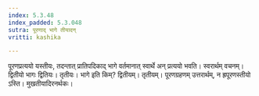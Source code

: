 ```yaml
---
index: 5.3.48
index_padded: 5.3.048
sutra: पूरणाद् भागे तीयादन्
vritti: kashika

---
```

पूरणप्रत्ययो यस्तीयः, तदन्तात् प्रातिपदिकाद् भागे वर्तमानात् स्वार्थे अन् प्रत्ययो भवति। स्वरार्थम् वचनम्। द्वितीयो भागः द्वितियः। तृतीयः। भागे इति किम्? द्वितीयम्। तृतीयम्। पूरणग्रहणम् उत्तरार्थम्, न ह्रपूरणस्तीयो ऽस्ति। मुखतीयादिरनर्थकः।